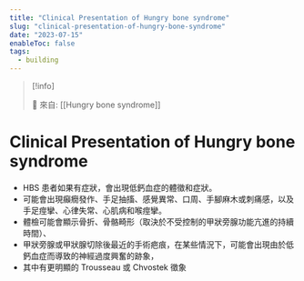 ```yaml
---
title: "Clinical Presentation of Hungry bone syndrome"
slug: "clinical-presentation-of-hungry-bone-syndrome"
date: "2023-07-15"
enableToc: false
tags:
  - building
---
```


> [!info]
>
> 🌱 來自: [[Hungry bone syndrome]]

# Clinical Presentation of Hungry bone syndrome

- HBS 患者如果有症狀，會出現低鈣血症的體徵和症狀。
- 可能會出現癲癇發作、手足抽搐、感覺異常、口周、手腳麻木或刺痛感，以及手足痙攣、心律失常、心肌病和喉痙攣。
- 體檢可能會顯示骨折、骨骼畸形（取決於不受控制的甲狀旁腺功能亢進的持續時間）、
- 甲狀旁腺或甲狀腺切除後最近的手術疤痕，在某些情況下，可能會出現由於低鈣血症而導致的神經過度興奮的跡象，
- 其中有更明顯的 Trousseau 或 Chvostek 徵象

